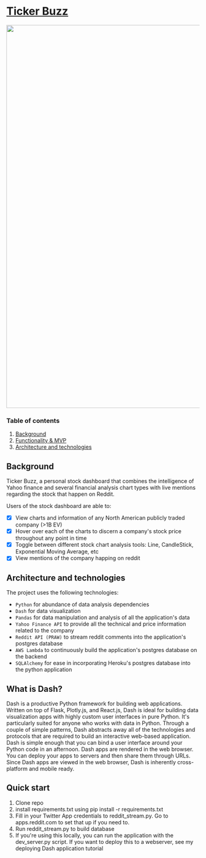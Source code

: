 # [Ticker Buzz](https://tickerbuzzz.herokuapp.com/)

<img src="assets/ticker-buzz.gif" width="1000">

### Table of contents
1. [Background](#background)
2. [Functionality & MVP](#functionality)
3. [Architecture and technologies](#technologies)

## <a name="background"></a> Background

Ticker Buzz, a personal stock dashboard that combines the intelligence of Yahoo finance and several financial analysis chart types with live mentions regarding the stock that happen on Reddit.

Users of the stock dashboard are able to:

- [x] View charts and information of any North American publicly traded company (>1B EV)
- [x] Hover over each of the charts to discern a company's stock price throughout any point in time
- [x] Toggle between different stock chart analysis tools: Line, CandleStick, Exponential Moving Average, etc
- [x] View mentions of the company happing on reddit

## <a name="technologies"></a> Architecture and technologies

The project uses the following technologies:

* `Python` for abundance of data analysis dependencies
* `Dash` for data visualization
* `Pandas` for data manipulation and analysis of all the application's data
* `Yahoo Finance API` to provide all the technical and price information related to the company
* `Reddit API (PRAW)` to stream reddit comments into the application's postgres database
* `AWS Lambda` to continuously build the application's postgres database on the backend
* `SQLAlchemy` for ease in incorporating Heroku's postgres database into the python application

## What is Dash?
Dash is a productive Python framework for building web applications.
Written on top of Flask, Plotly.js, and React.js, Dash is ideal for building data visualization apps with highly custom user interfaces in pure Python. It's particularly suited for anyone who works with data in Python.
Through a couple of simple patterns, Dash abstracts away all of the technologies and protocols that are required to build an interactive web-based application. Dash is simple enough that you can bind a user interface around your Python code in an afternoon.
Dash apps are rendered in the web browser. You can deploy your apps to servers and then share them through URLs. Since Dash apps are viewed in the web browser, Dash is inherently cross-platform and mobile ready.
<br/>

## Quick start
1. Clone repo
2. install requirements.txt using pip install -r requirements.txt
3. Fill in your Twitter App credentials to reddit_stream.py. Go to apps.reddit.com to set that up if you need to.
4. Run reddit_stream.py to build database
5. If you're using this locally, you can run the application with the dev_server.py script. If you want to deploy this to a webserver, see my deploying Dash application tutorial
